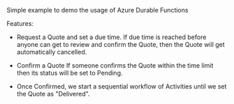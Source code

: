 ﻿Simple example to demo the usage of Azure Durable Functions 

Features:

- Request a Quote and set a due time.
  If due time is reached before anyone can get to review and confirm the Quote, then the Quote will get automatically cancelled.
  
- Confirm a Quote
  If someone confirms the Quote within the time limit then its status will be set to Pending.

- Once Confirmed, we start a sequential workflow of Activities until we set the Quote as "Delivered".